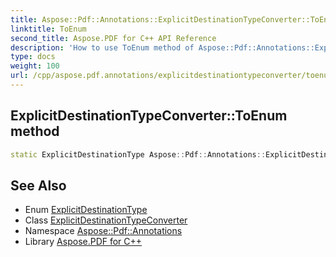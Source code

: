 ```yaml
---
title: Aspose::Pdf::Annotations::ExplicitDestinationTypeConverter::ToEnum method
linktitle: ToEnum
second_title: Aspose.PDF for C++ API Reference
description: 'How to use ToEnum method of Aspose::Pdf::Annotations::ExplicitDestinationTypeConverter class in C++.'
type: docs
weight: 100
url: /cpp/aspose.pdf.annotations/explicitdestinationtypeconverter/toenum/
---
```

## ExplicitDestinationTypeConverter::ToEnum method




```cpp
static ExplicitDestinationType Aspose::Pdf::Annotations::ExplicitDestinationTypeConverter::ToEnum(System::String value)
```

## See Also

* Enum [ExplicitDestinationType](../../explicitdestinationtype/)
* Class [ExplicitDestinationTypeConverter](../)
* Namespace [Aspose::Pdf::Annotations](../../)
* Library [Aspose.PDF for C++](../../../)
